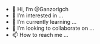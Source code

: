 - 👋 Hi, I’m @Ganzorigch
- 👀 I’m interested in ...
- 🌱 I’m currently learning ...
- 💞️ I’m looking to collaborate on ...
- 📫 How to reach me ...

<!---
Ganzorigch/Ganzorigch is a ✨ special ✨ repository because its `README.md` (this file) appears on your GitHub profile.
You can click the Preview link to take a look at your changes.
--->
